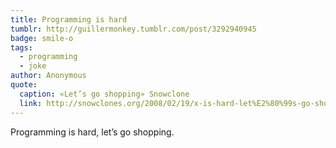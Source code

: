 ```yaml
---
title: Programming is hard
tumblr: http://guillermonkey.tumblr.com/post/3292940945
badge: smile-o
tags:
  - programming
  - joke
author: Anonymous
quote:
  caption: «Let’s go shopping» Snowclone
  link: http://snowclones.org/2008/02/19/x-is-hard-let%E2%80%99s-go-shopping/
---
```


Programming is hard, let’s go shopping.
